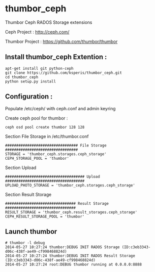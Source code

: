 thumbor_ceph
============

Thumbor Ceph RADOS Storage extensions

Ceph Project : http://ceph.com/

Thumbor Project : https://github.com/thumbor/thumbor


Install thumbor_ceph Extention :
-------------------

	apt-get install git python-ceph
	git clone https://github.com/ksperis/thumbor_ceph.git
	cd thumbor_ceph
	python setup.py install


Configuration :
---------------

Populate /etc/ceph/ with ceph.conf and admin keyring

Create ceph pool for thumbor :

	ceph osd pool create thumbor 128 128


Section File Storage in /etc/thumbor.conf

	################################# File Storage #################################
	STORAGE = 'thumbor_ceph.storages.ceph_storage'
	CEPH_STORAGE_POOL = 'thumbor'


Section Upload

	#################################### Upload ####################################
	UPLOAD_PHOTO_STORAGE = 'thumbor_ceph.storages.ceph_storage'


Section Result Storage

	################################ Result Storage ################################
	RESULT_STORAGE = 'thumbor_ceph.result_storages.ceph_storage'
	CEPH_RESULT_STORAGE_POOL = 'thumbor'



Launch thumbor
--------------

	# thumbor -l debug
	2014-05-27 10:27:24 thumbor:DEBUG INIT RADOS Storage (ID:c3eb3343-d06c-438f-ae49-cf998468824d)
	2014-05-27 10:27:24 thumbor:DEBUG INIT RADOS Result Storage (ID:c3eb3343-d06c-438f-ae49-cf998468824d)
	2014-05-27 10:27:24 root:DEBUG thumbor running at 0.0.0.0:8888
